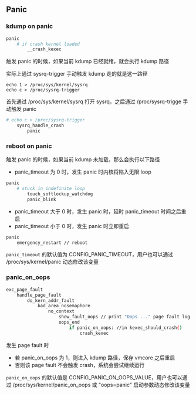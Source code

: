 ## Panic

### kdump on panic

```sh
panic
    # if crash kernel loaded
        __crash_kexec
```

触发 panic 的时候，如果当前 kdump 已经就绪，就会执行 kdump 路径


实际上通过 sysrq-trigger 手动触发 kdump 走的就是这一路径

```
echo 1 > /proc/sys/kernel/sysrq
echo c > /proc/sysrq-trigger
```

首先通过 /proc/sys/kernel/sysrq 打开 sysrq，之后通过 /proc/sysrq-trigge 手动触发 panic

```sh
# echo c > /proc/sysrq-trigger
    sysrq_handle_crash
        panic
```


### reboot on panic

触发 panic 的时候，如果当前 kdump 未加载，那么会执行以下路径

- panic_timeout 为 0 时，发生 panic 时内核将陷入无限 loop

```sh
panic
    # stuck in indefinite loop
        touch_softlockup_watchdog
        panic_blink
```


- panic_timeout 大于 0 时，发生 panic 时，延时 panic_timeout 时间之后重启
- panic_timeout 小于 0 时，发生 panic 时立即重启

```sh
panic
    emergency_restart // reboot
```


`panic_timeout` 的默认值为 CONFIG_PANIC_TIMEOUT，用户也可以通过 /proc/sys/kernel/panic 动态修改该变量


### panic_on_oops

```sh
exc_page_fault
    handle_page_fault
        do_kern_addr_fault
            bad_area_nosemaphore
                no_context
                    show_fault_oops // print "Oops ..." page fault log
                    oops_end
                        if panic_on_oops: //in kexec_should_crash()
                            crash_kexec
```

发生 page fault 时

- 若 panic_on_oops 为 1，则进入 kdump 路径，保存 vmcore 之后重启
- 否则该 page fault 不会触发 crash，系统会尝试继续运行


`panic_on_oops` 的默认值是 CONFIG_PANIC_ON_OOPS_VALUE，用户也可以通过 /proc/sys/kernel/panic_on_oops 或 "oops=panic" 启动参数动态修改该变量


